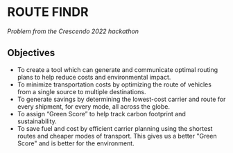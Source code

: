 # **ROUTE FINDR**
*Problem from the Crescendo 2022 hackathon*

## **Objectives**   
* To create a tool which can generate and communicate optimal routing plans to help reduce costs and environmental impact.   
* To minimize transportation costs by optimizing the route of vehicles from a single source to multiple destinations.   
* To generate savings by determining the lowest-cost carrier and route for every shipment, for every mode, all across the globe. 
* To assign “Green Score” to help track carbon footprint and sustainability. 
* To save fuel and cost by efficient carrier planning using the shortest routes and cheaper modes of transport. This gives us a better "Green Score" and is better for the environment.
